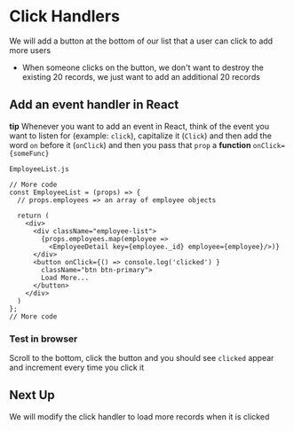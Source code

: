 # Click Handlers
We will add a button at the bottom of our list that a user can click to add more users

* When someone clicks on the button, we don't want to destroy the existing 20 records, we just want to add an additional 20 records

## Add an event handler in React
**tip** Whenever you want to add an event in React, think of the event you want to listen for (example: `click`), capitalize it (`Click`) and then add the word `on` before it (`onClick`) and then you pass that `prop` a **function** `onClick={someFunc}`

`EmployeeList.js`

```
// More code
const EmployeeList = (props) => {
  // props.employees => an array of employee objects

  return (
    <div>
      <div className="employee-list">
        {props.employees.map(employee =>
          <EmployeeDetail key={employee._id} employee={employee}/>)}
      </div>
      <button onClick={() => console.log('clicked') } 
        className="btn btn-primary">
        Load More...
      </button>
    </div>
  )
};
// More code
```

### Test in browser
Scroll to the bottom, click the button and you should see `clicked` appear and increment every time you click it

## Next Up
We will modify the click handler to load more records when it is clicked

